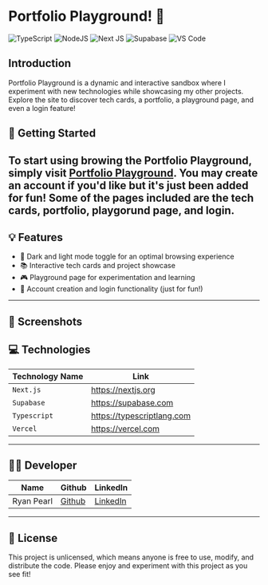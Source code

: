 # Portfolio Playground! 🎉

![TypeScript](https://img.shields.io/badge/TypeScript-007ACC?style=for-the-badge&logo=typescript&logoColor=white)
![NodeJS](https://img.shields.io/badge/Node.js-339933?style=for-the-badge&logo=nodedotjs&logoColor=white)
![Next JS](https://img.shields.io/badge/next.js-000000?style=for-the-badge&logo=nextdotjs&logoColor=white)
![Supabase](https://img.shields.io/badge/Supabase-181818?style=for-the-badge&logo=supabase&logoColor=white)
![VS Code](https://img.shields.io/badge/VSCode-0078D4?style=for-the-badge&logo=visual%20studio%20code&logoColor=white)

## Introduction
Portfolio Playground is a dynamic and interactive sandbox where I experiment with new technologies while showcasing my other projects. Explore the site to discover tech cards, a portfolio, a playground page, and even a login feature!

## 🚀 Getting Started
To start using browing the Portfolio Playground, simply visit [Portfolio Playground](https://stackathon-five.vercel.app/).
You may create an account if you'd like but it's just been added for fun!
Some of the pages included are the tech cards, portfolio, playgorund page, and login.
---
## 💡 Features
* 🌙 Dark and light mode toggle for an optimal browsing experience
* 📚 Interactive tech cards and project showcase
* 🎮 Playground page for experimentation and learning
* 🔐 Account creation and login functionality (just for fun!)
---
## 📸 Screenshots

## 💻 Technologies
| Technology Name | Link |
|-----------------|------|
| `Next.js` | https://nextjs.org |
| `Supabase` | https://supabase.com |
| `Typescript` | https://typescriptlang.com |
| `Vercel` | https://vercel.com |
---
## 👨‍💻 Developer
|Name | Github | LinkedIn |
|-----|--------|----------|
|Ryan Pearl | [Github](https://github.com/ryanpearl48) | [LinkedIn](https://www.linkedin.com/in/ryanpearl48/) |
-------------------------------------

## 📜 License
This project is unlicensed, which means anyone is free to use, modify, and distribute the code. Please enjoy and experiment with this project as you see fit!
